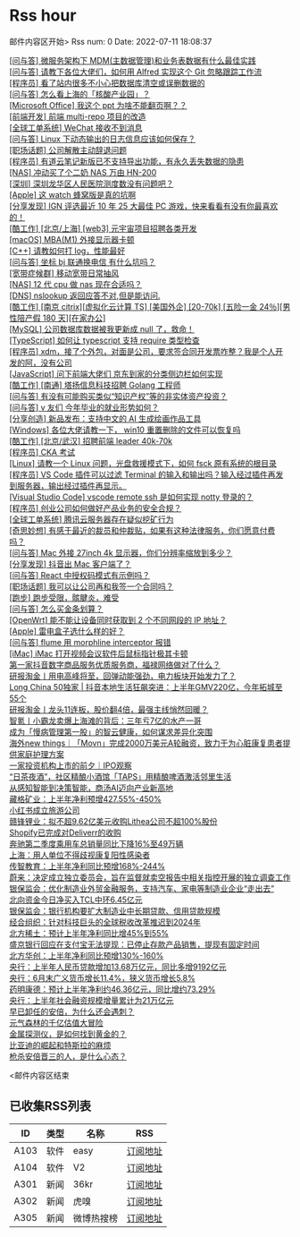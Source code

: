 # Rss hour

邮件内容区开始>
Rss num: 0  Date: 2022-07-11 18:08:37 <br/>

<a href='https://www.v2ex.com/t/865490#reply0'>[问与答] 微服务架构下 MDM(主数据管理)和业务表数据有什么最佳实践</a><br/>
<a href='https://www.v2ex.com/t/865489#reply0'>[问与答] 请教下各位大佬们，如何用 Alfred 实现这个 Git 忽略跟踪工作流</a><br/>
<a href='https://www.v2ex.com/t/865488#reply0'>[程序员] 看了站内很多不小心把数据库清空或误删数据的</a><br/>
<a href='https://www.v2ex.com/t/865487#reply5'>[问与答] 怎么看上海的「核酸产业园」？</a><br/>
<a href='https://www.v2ex.com/t/865486#reply1'>[Microsoft Office] 我这个 ppt 为啥不能翻页啊？？</a><br/>
<a href='https://www.v2ex.com/t/865485#reply0'>[前端开发] 前端 multi-repo 项目的改造</a><br/>
<a href='https://www.v2ex.com/t/865484#reply3'>[全球工单系统] WeChat 接收不到消息</a><br/>
<a href='https://www.v2ex.com/t/865483#reply0'>[问与答] Linux 下动态输出的日志信息应该如何保存？</a><br/>
<a href='https://www.v2ex.com/t/865482#reply1'>[职场话题] 公司解散主动辞退问题</a><br/>
<a href='https://www.v2ex.com/t/865481#reply0'>[程序员] 有道云笔记新版已不支持导出功能，有永久丢失数据的隐患</a><br/>
<a href='https://www.v2ex.com/t/865480#reply0'>[NAS] 冲动买了个二奶 NAS 万由 HN-200</a><br/>
<a href='https://www.v2ex.com/t/865478#reply0'>[深圳] 深圳龙华区人民医院测度数没有问题吧？</a><br/>
<a href='https://www.v2ex.com/t/865476#reply5'>[Apple] 这 watch 蜂窝版是真的坑啊</a><br/>
<a href='https://www.v2ex.com/t/865475#reply2'>[分享发现] IGN 评选最近 10 年 25 大最佳 PC 游戏，快来看看有没有你最喜欢的！</a><br/>
<a href='https://www.v2ex.com/t/865473#reply1'>[酷工作] [北京/上海] [web3] 元宇宙项目招聘各类开发</a><br/>
<a href='https://www.v2ex.com/t/865472#reply5'>[macOS] MBA(M1) 外接显示器卡顿</a><br/>
<a href='https://www.v2ex.com/t/865470#reply13'>[C++] 请教如何打 log，性能最好</a><br/>
<a href='https://www.v2ex.com/t/865469#reply1'>[问与答] 坐标 bj 联通换电信 有什么坑吗？</a><br/>
<a href='https://www.v2ex.com/t/865468#reply6'>[宽带症候群] 移动宽带日常抽风</a><br/>
<a href='https://www.v2ex.com/t/865467#reply9'>[NAS] 12 代 cpu 做 nas 现在合适吗？</a><br/>
<a href='https://www.v2ex.com/t/865466#reply1'>[DNS] nslookup 返回应答不对,但是能访问.</a><br/>
<a href='https://www.v2ex.com/t/865465#reply4'>[酷工作] [南京 citrix][虚拟化云计算 TS] [美国外企] [20-70k] [五险一金 24％][男性陪产假 180 天][在家办公]</a><br/>
<a href='https://www.v2ex.com/t/865464#reply58'>[MySQL] 公司数据库数据被我更新成 null 了，救命！</a><br/>
<a href='https://www.v2ex.com/t/865463#reply5'>[TypeScript] 如何让 typescript 支持 require 类型检查</a><br/>
<a href='https://www.v2ex.com/t/865462#reply7'>[程序员] xdm，接了个外包，对面是公司，要求签合同开发票咋整？我是个人开发的阿，没有公司</a><br/>
<a href='https://www.v2ex.com/t/865461#reply8'>[JavaScript] 问下前端大佬们 京东到家的分类侧边栏如何实现</a><br/>
<a href='https://www.v2ex.com/t/865460#reply5'>[酷工作] [南通] 塔扬信息科技招聘 Golang 工程师</a><br/>
<a href='https://www.v2ex.com/t/865459#reply0'>[问与答] 有没有可能购买类似“知识产权”等的非实体资产投资？</a><br/>
<a href='https://www.v2ex.com/t/865458#reply13'>[问与答] v 友们 今年毕业的就业形势如何？</a><br/>
<a href='https://www.v2ex.com/t/865457#reply118'>[分享创造] 新品发布：支持中文的 AI 生成绘画作品工具</a><br/>
<a href='https://www.v2ex.com/t/865455#reply1'>[Windows] 各位大佬请教一下， win10 重置删除的文件可以恢复吗</a><br/>
<a href='https://www.v2ex.com/t/865454#reply1'>[酷工作] [北京/武汉] 招聘前端 leader 40k-70k</a><br/>
<a href='https://www.v2ex.com/t/865453#reply3'>[程序员] CKA 考试</a><br/>
<a href='https://www.v2ex.com/t/865452#reply3'>[Linux] 请教一个 Linux 问题，光盘救援模式下，如何 fsck 原有系统的根目录</a><br/>
<a href='https://www.v2ex.com/t/865451#reply0'>[程序员] VS Code 插件可以过滤 Terminal 的输入和输出吗？输入经过插件再发到服务器，输出经过插件再显示。</a><br/>
<a href='https://www.v2ex.com/t/865450#reply4'>[Visual Studio Code] vscode remote ssh 是如何实现 notty 登录的？</a><br/>
<a href='https://www.v2ex.com/t/865447#reply0'>[程序员] 创业公司如何做好产品业务的安全合规？</a><br/>
<a href='https://www.v2ex.com/t/865446#reply9'>[全球工单系统] 腾讯云服务器存在疑似挖矿行为</a><br/>
<a href='https://www.v2ex.com/t/865445#reply4'>[奇思妙想] 有感于最近的裁员和仲裁贴，如果有这种法律服务，你们愿意付费吗？</a><br/>
<a href='https://www.v2ex.com/t/865443#reply9'>[问与答] Mac 外接 27inch 4k 显示器，你们分辨率缩放到多少？</a><br/>
<a href='https://www.v2ex.com/t/865442#reply3'>[分享发现] 抖音出 Mac 客户端了？</a><br/>
<a href='https://www.v2ex.com/t/865440#reply0'>[问与答] React 中授权码模式有示例吗？</a><br/>
<a href='https://www.v2ex.com/t/865439#reply5'>[职场话题] 我可以让公司再和我签一个合同吗？</a><br/>
<a href='https://www.v2ex.com/t/865438#reply5'>[跑步] 跑步受限，髌腱炎，难受</a><br/>
<a href='https://www.v2ex.com/t/865437#reply20'>[问与答] 怎么买金条划算？</a><br/>
<a href='https://www.v2ex.com/t/865436#reply5'>[OpenWrt] 能不能让设备同时获取到 2 个不同网段的 IP 地址？</a><br/>
<a href='https://www.v2ex.com/t/865434#reply5'>[Apple] 雷电盒子选什么样的好？</a><br/>
<a href='https://www.v2ex.com/t/865433#reply0'>[问与答] flume 用 morphline interceptor 报错</a><br/>
<a href='https://www.v2ex.com/t/865432#reply5'>[iMac] iMac 打开视频会议软件后鼠标指针极其卡顿</a><br/>
<a href='https://36kr.com/p/1822881268756616'>第一家抖音数字商品服务优质服务商，福禄网络做对了什么？</a><br/>
<a href='https://36kr.com/p/1822781620252546'>研报淘金丨用电高峰将至，回弹动能强劲，电力板块开始发力了？</a><br/>
<a href='https://36kr.com/p/1822696613605257'>Long China 50独家 | 抖音本地生活狂飙突进：上半年GMV220亿，今年拓城至55个</a><br/>
<a href='https://36kr.com/p/1815961766227077'>研报淘金丨龙头11连板，股价翻4倍，最强主线悄然回暖？</a><br/>
<a href='https://36kr.com/p/1818194743340674'>智氪丨小霸龙卖爆上海滩的背后：三年亏7亿的水产一哥</a><br/>
<a href='https://36kr.com/p/1822734698819461'>成为「慢病管理第一股」的智云健康，如何谋求差异化突围</a><br/>
<a href='https://36kr.com/p/1822543061659783'>海外new things｜「Movn」完成2000万美元A轮融资，致力于为心脏康复患者提供家庭护理方案</a><br/>
<a href='https://36kr.com/p/1822534187331462'>一家投资机构上市的前夕｜IPO观察</a><br/>
<a href='https://36kr.com/p/1818727533505920'>“日茶夜酒”，社区精酿小酒馆「TAPS」用精酿啤酒激活邻里生活</a><br/>
<a href='https://36kr.com/p/1822511574101889'>从感知智能到决策智能，商汤AI迈向产业新高地</a><br/>
<a href='https://36kr.com/newsflashes/1822908889919360'>藏格矿业：上半年净利预增427.55%-450%</a><br/>
<a href='https://36kr.com/newsflashes/1822908512677769'>小红书成立旅游公司</a><br/>
<a href='https://36kr.com/newsflashes/1822903738183809'>赣锋锂业：拟不超9.62亿美元收购Lithea公司不超100%股份</a><br/>
<a href='https://36kr.com/newsflashes/1822900210495369'>Shopify已完成对Deliverr的收购</a><br/>
<a href='https://36kr.com/newsflashes/1822893835562889'>奔驰第二季度乘用车总销量同比下降16%至49万辆</a><br/>
<a href='https://36kr.com/newsflashes/1822890457706631'>上海：用人单位不得歧视康复阳性感染者</a><br/>
<a href='https://36kr.com/newsflashes/1822887205957508'>传智教育：上半年净利同比预增168%-244%</a><br/>
<a href='https://36kr.com/newsflashes/1822886745403269'>蔚来：决定成立独立委员会，旨在监督就卖空报告中相关指控开展的独立调查工作</a><br/>
<a href='https://36kr.com/newsflashes/1822885888618376'>银保监会：优化制造业外贸金融服务，支持汽车、家电等制造业企业“走出去”</a><br/>
<a href='https://36kr.com/newsflashes/1822885494665345'>北向资金今日净买入TCL中环6.45亿元</a><br/>
<a href='https://36kr.com/newsflashes/1822881178169216'>银保监会：银行机构要扩大制造业中长期贷款、信用贷款规模</a><br/>
<a href='https://36kr.com/newsflashes/1822876938629252'>经合组织：针对科技巨头的全球税收改革推迟到2024年</a><br/>
<a href='https://36kr.com/newsflashes/1822875976003460'>北方稀土：预计上半年净利同比增45%到55%</a><br/>
<a href='https://36kr.com/newsflashes/1822867525988481'>盛京银行回应在支付宝无法提现：已停止存款产品销售，提现有固定时间</a><br/>
<a href='https://36kr.com/newsflashes/1822864157650821'>北方华创：上半年净利同比预增130%-160%</a><br/>
<a href='https://36kr.com/newsflashes/1822862148366467'>央行：上半年人民币贷款增加13.68万亿元，同比多增9192亿元</a><br/>
<a href='https://36kr.com/newsflashes/1822861487796097'>央行：6月末广义货币增长11.4%，狭义货币增长5.8%</a><br/>
<a href='https://36kr.com/newsflashes/1822858127290240'>药明康德：预计上半年净利约46.36亿元，同比增约73.29%</a><br/>
<a href='https://36kr.com/newsflashes/1822857327161217'>央行：上半年社会融资规模增量累计为21万亿元</a><br/>
<a href='http://www.huxiu.com/article/604689.html?f=wangzhan'>早已卸任的安倍，为什么还会遇刺？</a><br/>
<a href='http://www.huxiu.com/article/604617.html?f=wangzhan'>元气森林的千亿估值大冒险</a><br/>
<a href='http://www.huxiu.com/article/604193.html?f=wangzhan'>金属探测仪，是如何找到黄金的？</a><br/>
<a href='http://www.huxiu.com/article/604643.html?f=wangzhan'>比亚迪的崛起和特斯拉的麻烦</a><br/>
<a href='http://www.huxiu.com/article/604354.html?f=wangzhan'>枪杀安倍晋三的人，是什么心态？</a><br/>


<邮件内容区结束

## 已收集RSS列表

| ID | 类型 | 名称  | RSS  |
| -- | -- | -- | -- | 
| A103  | 软件 | easy | [订阅地址](http://rsshub.v2fy.com:1200/weibo/user/1088413295) |
| A104  | 软件 | V2  | [订阅地址](http://www.v2ex.com/index.xml) |
| A301  | 新闻 | 36kr | [订阅地址](https://www.36kr.com/feed) |
| A302  | 新闻 | 虎嗅 | [订阅地址](https://www.huxiu.com/rss/0.xml) |
| A305  | 新闻 | 微博热搜榜 | [订阅地址](https://rsshub.app/weibo/search/hot) |
